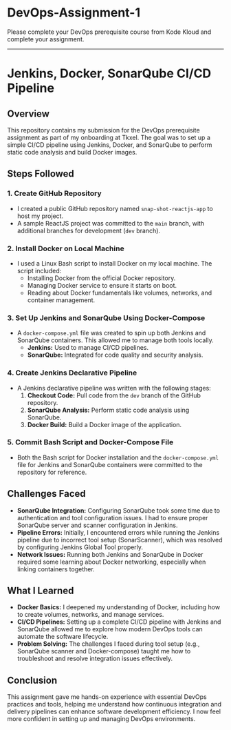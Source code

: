 # DevOps-Assignment-1
Please complete your DevOps prerequisite course from Kode Kloud and complete your assignment.

---
# Jenkins, Docker, SonarQube CI/CD Pipeline

## Overview
This repository contains my submission for the DevOps prerequisite assignment as part of my onboarding at Tkxel. The goal was to set up a simple CI/CD pipeline using Jenkins, Docker, and SonarQube to perform static code analysis and build Docker images.

## Steps Followed

### 1. Create GitHub Repository
- I created a public GitHub repository named `snap-shot-reactjs-app` to host my project.
- A sample ReactJS project was committed to the `main` branch, with additional branches for development (`dev` branch).

### 2. Install Docker on Local Machine
- I used a Linux Bash script to install Docker on my local machine. The script included:
  - Installing Docker from the official Docker repository.
  - Managing Docker service to ensure it starts on boot.
  - Reading about Docker fundamentals like volumes, networks, and container management.

### 3. Set Up Jenkins and SonarQube Using Docker-Compose
- A `docker-compose.yml` file was created to spin up both Jenkins and SonarQube containers. This allowed me to manage both tools locally.
  - **Jenkins:** Used to manage CI/CD pipelines.
  - **SonarQube:** Integrated for code quality and security analysis.

### 4. Create Jenkins Declarative Pipeline
- A Jenkins declarative pipeline was written with the following stages:
  1. **Checkout Code:** Pull code from the `dev` branch of the GitHub repository.
  2. **SonarQube Analysis:** Perform static code analysis using SonarQube.
  3. **Docker Build:** Build a Docker image of the application.

### 5. Commit Bash Script and Docker-Compose File
- Both the Bash script for Docker installation and the `docker-compose.yml` file for Jenkins and SonarQube containers were committed to the repository for reference.

## Challenges Faced
- **SonarQube Integration:** Configuring SonarQube took some time due to authentication and tool configuration issues. I had to ensure proper SonarQube server and scanner configuration in Jenkins.
- **Pipeline Errors:** Initially, I encountered errors while running the Jenkins pipeline due to incorrect tool setup (SonarScanner), which was resolved by configuring Jenkins Global Tool properly.
- **Network Issues:** Running both Jenkins and SonarQube in Docker required some learning about Docker networking, especially when linking containers together.

## What I Learned
- **Docker Basics:** I deepened my understanding of Docker, including how to create volumes, networks, and manage services.
- **CI/CD Pipelines:** Setting up a complete CI/CD pipeline with Jenkins and SonarQube allowed me to explore how modern DevOps tools can automate the software lifecycle.
- **Problem Solving:** The challenges I faced during tool setup (e.g., SonarQube scanner and Docker-compose) taught me how to troubleshoot and resolve integration issues effectively.

## Conclusion
This assignment gave me hands-on experience with essential DevOps practices and tools, helping me understand how continuous integration and delivery pipelines can enhance software development efficiency. I now feel more confident in setting up and managing DevOps environments.

